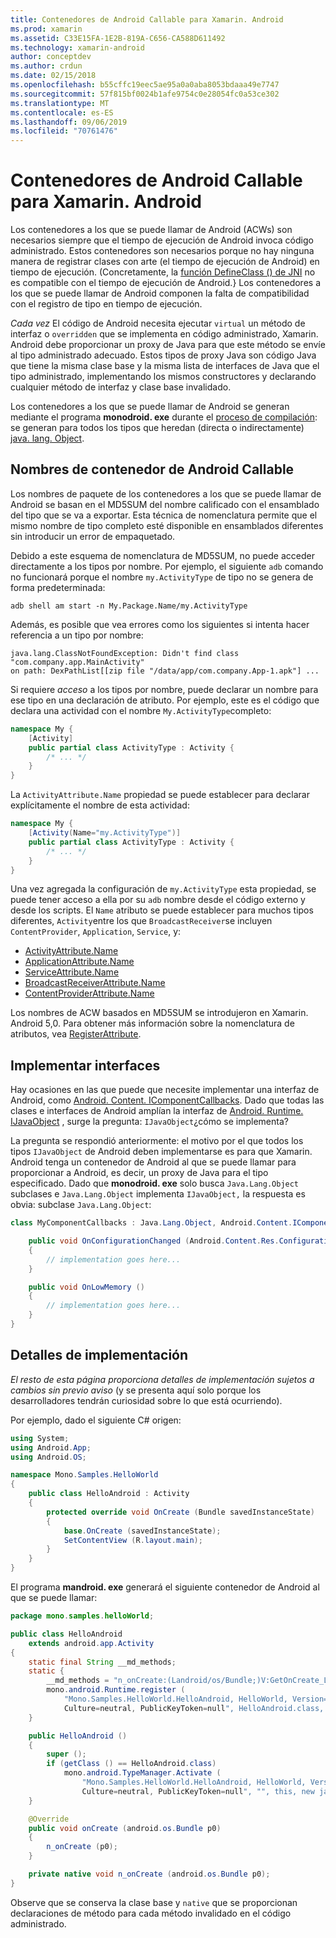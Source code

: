 ```yaml
---
title: Contenedores de Android Callable para Xamarin. Android
ms.prod: xamarin
ms.assetid: C33E15FA-1E2B-819A-C656-CA588D611492
ms.technology: xamarin-android
author: conceptdev
ms.author: crdun
ms.date: 02/15/2018
ms.openlocfilehash: b55cffc19eec5ae95a0a0aba8053bdaaa49e7747
ms.sourcegitcommit: 57f815bf0024b1afe9754c0e28054fc0a53ce302
ms.translationtype: MT
ms.contentlocale: es-ES
ms.lasthandoff: 09/06/2019
ms.locfileid: "70761476"
---
```

# <a name="android-callable-wrappers-for-xamarinandroid"></a>Contenedores de Android Callable para Xamarin. Android

Los contenedores a los que se puede llamar de Android (ACWs) son necesarios siempre que el tiempo de ejecución de Android invoca código administrado. Estos contenedores son necesarios porque no hay ninguna manera de registrar clases con arte (el tiempo de ejecución de Android) en tiempo de ejecución. (Concretamente, la [función DefineClass () de JNI](http://docs.oracle.com/javase/1.5.0/docs/guide/jni/spec/functions.html#wp15986) no es compatible con el tiempo de ejecución de Android.} Los contenedores a los que se puede llamar de Android componen la falta de compatibilidad con el registro de tipo en tiempo de ejecución. 

*Cada vez* El código de Android necesita ejecutar `virtual` un método de interfaz o `overridden` que se implementa en código administrado, Xamarin. Android debe proporcionar un proxy de Java para que este método se envíe al tipo administrado adecuado. Estos tipos de proxy Java son código Java que tiene la misma clase base y la misma lista de interfaces de Java que el tipo administrado, implementando los mismos constructores y declarando cualquier método de interfaz y clase base invalidado. 

Los contenedores a los que se puede llamar de Android se generan mediante el programa **monodroid. exe** durante el [proceso de compilación](~/android/deploy-test/building-apps/build-process.md): se generan para todos los tipos que heredan (directa o indirectamente) [java. lang. Object](xref:Java.Lang.Object). 

## <a name="android-callable-wrapper-naming"></a>Nombres de contenedor de Android Callable

Los nombres de paquete de los contenedores a los que se puede llamar de Android se basan en el MD5SUM del nombre calificado con el ensamblado del tipo que se va a exportar. Esta técnica de nomenclatura permite que el mismo nombre de tipo completo esté disponible en ensamblados diferentes sin introducir un error de empaquetado. 

Debido a este esquema de nomenclatura de MD5SUM, no puede acceder directamente a los tipos por nombre. Por ejemplo, el siguiente `adb` comando no funcionará porque el nombre `my.ActivityType` de tipo no se genera de forma predeterminada: 

```shell
adb shell am start -n My.Package.Name/my.ActivityType
```

Además, es posible que vea errores como los siguientes si intenta hacer referencia a un tipo por nombre:

```shell
java.lang.ClassNotFoundException: Didn't find class "com.company.app.MainActivity"
on path: DexPathList[[zip file "/data/app/com.company.App-1.apk"] ...
```

Si requiere *acceso* a los tipos por nombre, puede declarar un nombre para ese tipo en una declaración de atributo. Por ejemplo, este es el código que declara una actividad con el nombre `My.ActivityType`completo:

```csharp
namespace My {
    [Activity]
    public partial class ActivityType : Activity {
        /* ... */
    }
}
```

La `ActivityAttribute.Name` propiedad se puede establecer para declarar explícitamente el nombre de esta actividad: 

```csharp
namespace My {
    [Activity(Name="my.ActivityType")]
    public partial class ActivityType : Activity {
        /* ... */
    }
}
```

Una vez agregada la configuración de `my.ActivityType` esta propiedad, se puede tener acceso a ella por su `adb` nombre desde el código externo y desde los scripts. El `Name` atributo se puede establecer para muchos tipos diferentes, `Activity`entre los que `BroadcastReceiver`se incluyen `ContentProvider`, `Application`, `Service`, y: 

- [ActivityAttribute.Name](xref:Android.App.ActivityAttribute.Name)
- [ApplicationAttribute.Name](xref:Android.App.ApplicationAttribute.Name)
- [ServiceAttribute.Name](xref:Android.App.ServiceAttribute.Name)
- [BroadcastReceiverAttribute.Name](xref:Android.Content.BroadcastReceiverAttribute.Name)
- [ContentProviderAttribute.Name](xref:Android.Content.ContentProviderAttribute.Name)

Los nombres de ACW basados en MD5SUM se introdujeron en Xamarin. Android 5,0. Para obtener más información sobre la nomenclatura de atributos, vea [RegisterAttribute](xref:Android.Runtime.RegisterAttribute). 

## <a name="implementing-interfaces"></a>Implementar interfaces

Hay ocasiones en las que puede que necesite implementar una interfaz de Android, como [Android. Content. IComponentCallbacks](xref:Android.Content.IComponentCallbacks). Dado que todas las clases e interfaces de Android amplían la interfaz de [Android. Runtime. IJavaObject](xref:Android.Runtime.IJavaObject) , surge la pregunta: `IJavaObject`¿cómo se implementa? 

La pregunta se respondió anteriormente: el motivo por el que todos los tipos `IJavaObject` de Android deben implementarse es para que Xamarin. Android tenga un contenedor de Android al que se puede llamar para proporcionar a Android, es decir, un proxy de Java para el tipo especificado. Dado que **monodroid. exe** solo busca `Java.Lang.Object` subclases e `Java.Lang.Object` implementa `IJavaObject,` la respuesta es obvia: subclase `Java.Lang.Object`: 

```csharp
class MyComponentCallbacks : Java.Lang.Object, Android.Content.IComponentCallbacks {

    public void OnConfigurationChanged (Android.Content.Res.Configuration newConfig)
    {
        // implementation goes here...
    } 

    public void OnLowMemory ()
    {
        // implementation goes here...
    }
}
```

## <a name="implementation-details"></a>Detalles de implementación

*El resto de esta página proporciona detalles de implementación sujetos a cambios sin previo aviso* (y se presenta aquí solo porque los desarrolladores tendrán curiosidad sobre lo que está ocurriendo). 

Por ejemplo, dado el siguiente C# origen:

```csharp
using System;
using Android.App;
using Android.OS;

namespace Mono.Samples.HelloWorld
{
    public class HelloAndroid : Activity
    {
        protected override void OnCreate (Bundle savedInstanceState)
        {
            base.OnCreate (savedInstanceState);
            SetContentView (R.layout.main);
        }
    }
}
```

El programa **mandroid. exe** generará el siguiente contenedor de Android al que se puede llamar: 

```java
package mono.samples.helloWorld;

public class HelloAndroid
    extends android.app.Activity
{
    static final String __md_methods;
    static {
        __md_methods = "n_onCreate:(Landroid/os/Bundle;)V:GetOnCreate_Landroid_os_Bundle_Handler\n" + "";
        mono.android.Runtime.register (
            "Mono.Samples.HelloWorld.HelloAndroid, HelloWorld, Version=1.0.0.0, 
            Culture=neutral, PublicKeyToken=null", HelloAndroid.class, __md_methods);
    }

    public HelloAndroid ()
    {
        super ();
        if (getClass () == HelloAndroid.class)
            mono.android.TypeManager.Activate (
                "Mono.Samples.HelloWorld.HelloAndroid, HelloWorld, Version=1.0.0.0, 
                Culture=neutral, PublicKeyToken=null", "", this, new java.lang.Object[] {  });
    }

    @Override
    public void onCreate (android.os.Bundle p0)
    {
        n_onCreate (p0);
    }

    private native void n_onCreate (android.os.Bundle p0);
}
```

Observe que se conserva la clase base y `native` que se proporcionan declaraciones de método para cada método invalidado en el código administrado. 
